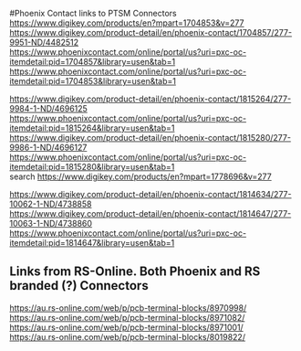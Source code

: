 #Phoenix Contact links to PTSM Connectors  
https://www.digikey.com/products/en?mpart=1704853&v=277   
https://www.digikey.com/product-detail/en/phoenix-contact/1704857/277-9951-ND/4482512  
https://www.phoenixcontact.com/online/portal/us?uri=pxc-oc-itemdetail:pid=1704857&library=usen&tab=1  
https://www.phoenixcontact.com/online/portal/us?uri=pxc-oc-itemdetail:pid=1704853&library=usen&tab=1  

https://www.digikey.com/product-detail/en/phoenix-contact/1815264/277-9984-1-ND/4696125  
https://www.phoenixcontact.com/online/portal/us?uri=pxc-oc-itemdetail:pid=1815264&library=usen&tab=1  
https://www.digikey.com/product-detail/en/phoenix-contact/1815280/277-9986-1-ND/4696127  
https://www.phoenixcontact.com/online/portal/us?uri=pxc-oc-itemdetail:pid=1815280&library=usen&tab=1  
search  https://www.digikey.com/products/en?mpart=1778696&v=277  


https://www.digikey.com/product-detail/en/phoenix-contact/1814634/277-10062-1-ND/4738858  
https://www.digikey.com/product-detail/en/phoenix-contact/1814647/277-10063-1-ND/4738860  
https://www.phoenixcontact.com/online/portal/us?uri=pxc-oc-itemdetail:pid=1814647&library=usen&tab=1  
  
## Links from RS-Online.  Both Phoenix and RS branded (?) Connectors  
https://au.rs-online.com/web/p/pcb-terminal-blocks/8970998/  
https://au.rs-online.com/web/p/pcb-terminal-blocks/8971082/  
https://au.rs-online.com/web/p/pcb-terminal-blocks/8971001/  
https://au.rs-online.com/web/p/pcb-terminal-blocks/8019822/  

